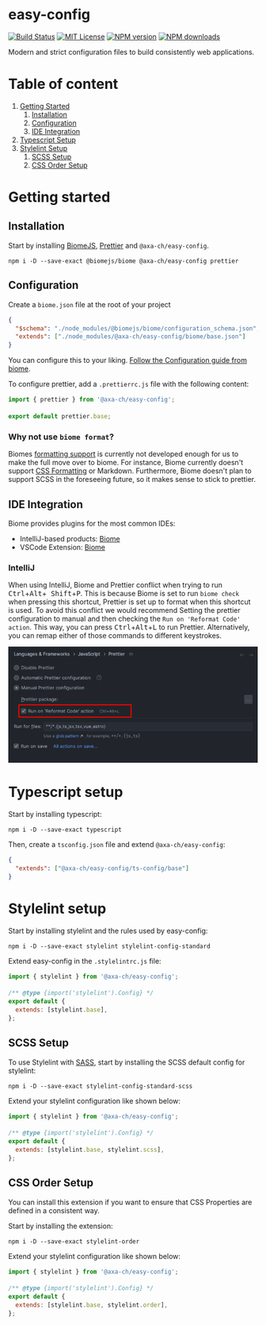 # easy-config

[![Build Status][ci-image]][ci-url]
[![MIT License][license-image]][license-url]
[![NPM version][npm-version-image]][npm-url]
[![NPM downloads][npm-downloads-image]][npm-url]

Modern and strict configuration files to build consistently web applications.

# Table of content

1. [Getting Started](#getting-started)
   1. [Installation](#biome-installation)
   2. [Configuration](#biome-configuration)
   3. [IDE Integration](#biome-integration)
2. [Typescript Setup](#typescript-setup)
3. [Stylelint Setup](#stylelint-setup)
   1. [SCSS Setup](#stylelint-scss)
   2. [CSS Order Setup](#stylelint-order)

<a id='getting-started'></a>

# Getting started

## Installation

<a id='biome-installation'></a>
Start by installing [BiomeJS](https://biomejs.dev/), [Prettier](https://prettier.io/) and `@axa-ch/easy-config`.

```shell
npm i -D --save-exact @biomejs/biome @axa-ch/easy-config prettier
```

<a id='biome-configuration'></a>

## Configuration

Create a `biome.json` file at the root of your project

```json
{
  "$schema": "./node_modules/@biomejs/biome/configuration_schema.json",
  "extends": ["./node_modules/@axa-ch/easy-config/biome/base.json"]
}
```

You can configure this to your
liking. [Follow the Configuration guide from biome](https://biomejs.dev/reference/configuration/).

To configure prettier, add a `.prettierrc.js` file with the following content:

```js
import { prettier } from '@axa-ch/easy-config';

export default prettier.base;
```

### Why not use `biome format`?

Biomes [formatting support](https://biomejs.dev/internals/language-support/) is currently not developed enough for us to
make the full move over to biome.
For instance, Biome currently doesn't support [CSS Formatting](https://github.com/biomejs/biome/issues/1285) or
Markdown.
Furthermore, Biome doesn't plan to support SCSS in the foreseeing future, so it makes sense to stick to prettier.

<a id='biome-integration'></a>

## IDE Integration

Biome provides plugins for the most common IDEs:

- IntelliJ-based products: [Biome](https://plugins.jetbrains.com/plugin/22761-biome)
- VSCode Extension: [Biome](https://marketplace.visualstudio.com/items?itemName=biomejs.biome)

### IntelliJ

When using IntelliJ, Biome and Prettier conflict when trying to run <kbd>Ctrl</kbd>+<kbd>Alt</kbd>+<kbd>
Shift</kbd>+<kbd>P</kbd>. This is because Biome is set to run `biome check` when pressing this shortcut, Prettier is set
up to format when this shortcut is used.
To avoid this conflict we would recommend Setting the prettier configuration to manual and then checking
the `Run on 'Reformat Code' action`. This way, you can press
<kbd>Ctrl</kbd>+<kbd>Alt</kbd>+<kbd>L</kbd> to run Prettier. Alternatively, you can remap either of those commands to
different keystrokes.

![prettier-config](docs/prettier-config.png)

<a id='typescript-setup'></a>

# Typescript setup

Start by installing typescript:

```shell
npm i -D --save-exact typescript
```

Then, create a `tsconfig.json` file and extend `@axa-ch/easy-config`:

```json
{
  "extends": ["@axa-ch/easy-config/ts-config/base"]
}
```

<a id='stylelint-setup'></a>

# Stylelint setup

Start by installing stylelint and the rules used by easy-config:

```shell
npm i -D --save-exact stylelint stylelint-config-standard
```

Extend easy-config in the `.stylelintrc.js` file:

```js
import { stylelint } from '@axa-ch/easy-config';

/** @type {import('stylelint').Config} */
export default {
  extends: [stylelint.base],
};
```

<a id='stylelint-scss'></a>

## SCSS Setup

To use Stylelint with [SASS](https://sass-lang.com/), start by installing the SCSS default config for stylelint:

```shell
npm i -D --save-exact stylelint-config-standard-scss
```

Extend your stylelint configuration like shown below:

```js
import { stylelint } from '@axa-ch/easy-config';

/** @type {import('stylelint').Config} */
export default {
  extends: [stylelint.base, stylelint.scss],
};
```

<a id='stylelint-order'></a>

## CSS Order Setup

You can install this extension if you want to ensure that CSS Properties are defined in a consistent way.

Start by installing the extension:

```shell
npm i -D --save-exact stylelint-order
```

Extend your stylelint configuration like shown below:

```js
import { stylelint } from '@axa-ch/easy-config';

/** @type {import('stylelint').Config} */
export default {
  extends: [stylelint.base, stylelint.order],
};
```

[ci-image]: https://img.shields.io/github/actions/workflow/status/axa-ch/easy-config/ci.yml?style=flat-square&branch=main
[ci-url]: https://github.com/axa-ch/easy-config/actions
[license-image]: http://img.shields.io/badge/license-MIT-000000.svg?style=flat-square
[license-url]: LICENSE
[npm-version-image]: https://img.shields.io/npm/v/@axa-ch/easy-config.svg?style=flat-square
[npm-downloads-image]: https://img.shields.io/npm/dm/@axa-ch/easy-config.svg?style=flat-square
[npm-url]: https://npmjs.org/package/@axa-ch/easy-config
